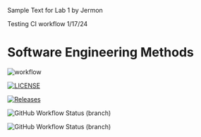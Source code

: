 Sample Text for Lab 1 by Jermon

Testing CI workflow 1/17/24

# Software Engineering Methods

![workflow](https://github.com/Jermon1/sem/actions/workflows/main.yml/badge.svg)

[![LICENSE](https://img.shields.io/github/license/Jermon1/sem.svg?style=flat-square)](https://github.com/Jermon1/sem/blob/master/LICENSE)

[![Releases](https://img.shields.io/github/release/Jermon1/sem/all.svg?style=flat-square)](https://github.com/Jermon1/sem/releases)

![GitHub Workflow Status (branch)](https://img.shields.io/github/actions/workflow/status/Jermon1/sem/A%20workflow%20for%20my%20Hello%20World%20App?branch=develop)

![GitHub Workflow Status (branch)](https://img.shields.io/github/workflow/status/Jermon1/sem/AworkflowformyHelloWorld/develop?style=flat-square)
